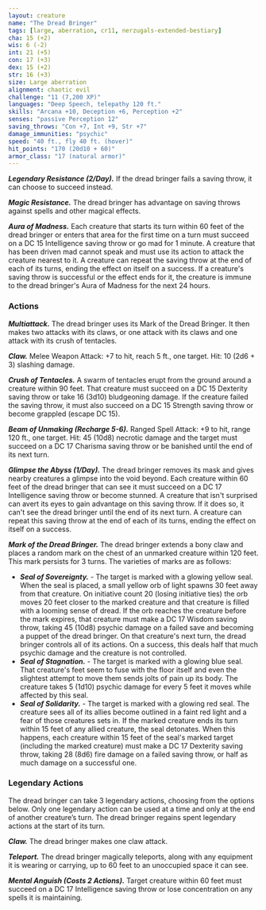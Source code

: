 ```yaml
---
layout: creature
name: "The Dread Bringer"
tags: [large, aberration, cr11, nerzugals-extended-bestiary]
cha: 15 (+2)
wis: 6 (-2)
int: 21 (+5)
con: 17 (+3)
dex: 15 (+2)
str: 16 (+3)
size: Large aberration
alignment: chaotic evil
challenge: "11 (7,200 XP)"
languages: "Deep Speech, telepathy 120 ft."
skills: "Arcana +10, Deception +6, Perception +2"
senses: "passive Perception 12"
saving_throws: "Con +7, Int +9, Str +7"
damage_immunities: "psychic"
speed: "40 ft., fly 40 ft. (hover)"
hit_points: "170 (20d10 + 60)"
armor_class: "17 (natural armor)"
---
```


***Legendary Resistance (2/Day).*** If the dread bringer fails a
saving throw, it can choose to succeed instead.

***Magic Resistance.*** The dread bringer has advantage on
saving throws against spells and other magical effects.

***Aura of Madness.*** Each creature that starts its turn
within 60 feet of the dread bringer or enters that area
for the first time on a turn must succeed on a DC 15
Intelligence saving throw or go mad for 1 minute. A
creature that has been driven mad cannot speak and
must use its action to attack the creature nearest to it.
A creature can repeat the saving throw at the end of
each of its turns, ending the effect on itself on a
success. If a creature's saving throw is successful or
the effect ends for it, the creature is immune to the
dread bringer's Aura of Madness for the next 24 hours.

### Actions

***Multiattack.*** The dread bringer uses its Mark of the
Dread Bringer. It then makes two attacks with its claws,
or one attack with its claws and one attack with its
crush of tentacles.

***Claw.*** Melee Weapon Attack: +7 to hit, reach 5 ft., one
target. Hit: 10 (2d6 + 3) slashing damage.

***Crush of Tentacles.*** A swarm of tentacles erupt from the
ground around a creature within 90 feet. That creature
must succeed on a DC 15 Dexterity saving throw or
take 16 (3d10) bludgeoning damage. If the creature
failed the saving throw, it must also succeed on a DC
15 Strength saving throw or become grappled (escape
DC 15).

***Beam of Unmaking (Recharge 5-6).*** Ranged Spell Attack:
+9 to hit, range 120 ft., one target. Hit: 45 (10d8)
necrotic damage and the target must succeed on a DC
17 Charisma saving throw or be banished until the end
of its next turn.

***Glimpse the Abyss (1/Day).*** The dread bringer removes
its mask and gives nearby creatures a glimpse into the
void beyond. Each creature within 60 feet of the dread
bringer that can see it must succeed on a DC 17
Intelligence saving throw or become stunned. A
creature that isn't surprised can avert its eyes to gain
advantage on this saving throw. If it does so, it can't
see the dread bringer until the end of its next turn. A
creature can repeat this saving throw at the end of
each of its turns, ending the effect on itself on a
success.

***Mark of the Dread Bringer.*** The dread bringer extends a
bony claw and places a random mark on the chest of an
unmarked creature within 120 feet. This mark persists
for 3 turns. The varieties of marks are as follows:
* ***Seal of Sovereignty.*** - The target is marked with a
glowing yellow seal. When the seal is placed, a small
yellow orb of light spawns 30 feet away from that
creature. On initiative count 20 (losing initiative
ties) the orb moves 20 feet closer to the marked
creature and that creature is filled with a looming
sense of dread. If the orb reaches the creature before
the mark expires, that creature must make a DC 17
Wisdom saving throw, taking 45 (10d8) psychic
damage on a failed save and becoming a puppet of
the dread bringer. On that creature's next turn, the
dread bringer controls all of its actions. On a
success, this deals half that much psychic damage
and the creature is not controlled.
* ***Seal of Stagnation.*** - The target is marked with a
glowing blue seal. That creature's feet seem to fuse
with the floor itself and even the slightest attempt to
move them sends jolts of pain up its body. The
creature takes 5 (1d10) psychic damage for every 5
feet it moves while affected by this seal.
* ***Seal of Solidarity.*** - The target is marked with a glowing
red seal. The creature sees all of its allies become
outlined in a faint red light and a fear of those
creatures sets in. If the marked creature ends its turn
within 15 feet of any allied creature, the seal
detonates. When this happens, each creature within
15 feet of the seal's marked target (including the
marked creature) must make a DC 17 Dexterity
saving throw, taking 28 (8d6) fire damage on a failed
saving throw, or half as much damage on a
successful one.

### Legendary Actions

The dread bringer can take 3 legendary actions,
choosing from the options below. Only one legendary
action can be used at a time and only at the end of
another creature’s turn. The dread bringer regains
spent legendary actions at the start of its turn.

***Claw.*** The dread bringer makes one claw attack.

***Teleport.*** The dread bringer magically teleports, along
with any equipment it is wearing or carrying, up to 60
feet to an unoccupied space it can see.

***Mental Anguish (Costs 2 Actions).*** Target creature within
60 feet must succeed on a DC 17 Intelligence saving
throw or lose concentration on any spells it is
maintaining.

